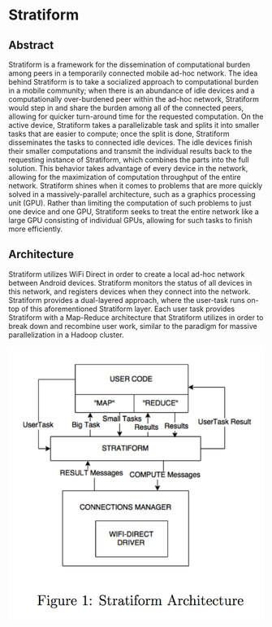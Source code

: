 # Stratiform

## Abstract
Stratiform is a framework for the dissemination of computational burden among peers in a temporarily connected mobile ad-hoc network. The idea behind Stratiform is to take a socialized approach to computational burden in a mobile community; when there is an abundance of idle devices and a computationally over-burdened peer within the ad-hoc network, Stratiform would step in and share the burden among all of the connected peers, allowing for quicker turn-around time for the requested computation. On the active device, Stratiform takes a parallelizable task and splits it into smaller tasks that are easier to compute; once the split is done, Stratiform disseminates the tasks to connected idle devices. The idle devices finish their smaller computations and transmit the individual results back to the requesting instance of Stratiform, which combines the parts into the full solution. This behavior takes advantage of every device in the network, allowing for the maximization of computation throughput of the entire network. Stratiform shines when it comes to problems that are more quickly solved in a massively-parallel architecture, such as a graphics processing unit (GPU). Rather than limiting the computation of such problems to just one device and one GPU, Stratiform seeks to treat the entire network like a large GPU consisting of individual GPUs, allowing for such tasks to finish more efficiently.

## Architecture
Stratiform utilizes WiFi Direct in order to create a local ad-hoc network between Android devices. Stratiform monitors the status of all devices in this network, and registers devices when they connect into the network. Stratiform provides a dual-layered approach, where the user-task runs on-top of this aforementioned Stratiform layer. Each user task provides Stratiform with a Map-Reduce architecture that Stratiform utilizes in order to break down and recombine user work, similar to the paradigm for massive parallelization in a Hadoop cluster.

![Stratiform Architecture](/documentation/architecture_docs/stratiform_architecture.png?raw=true "Stratiform Architecture")




